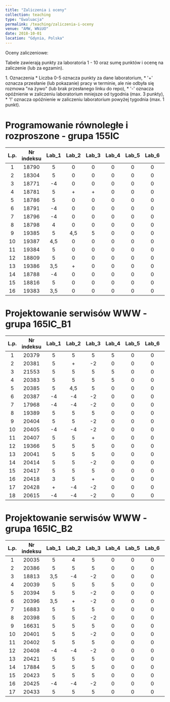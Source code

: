 ```yaml
---
title: "Zaliczenia i oceny"
collection: teaching
type: "Ewaluacja"
permalink: /teaching/zaliczenia-i-oceny
venue: "AMW, WNiUO"
date: 2018-10-01
location: "Gdynia, Polska"
---
```

Oceny zaliczeniowe:
<p>Tabele zawierają punkty za laboratoria 1 - 10 oraz sumę punktów i ocenę na zaliczenie (lub za egzamin).</p>
1. Oznaczenia 
  * Liczba 0-5 oznacza punkty za dane laboratorium,
  * '+' oznacza przesłanie (lub pokazanie) pracy w terminie, ale nie odbyła się rozmowa "na żywo" (lub brak przesłanego linku do repo),
  * '-' oznacza opóźnienie w zaliczeniu laboratorium mniejsze od tygodnia (max. 3 punkty),
  * '!' oznacza opóźnienie w zaliczeniu laboratorium powyżej tygodnia (max. 1 punkt).

Programowanie równoległe i rozproszone - grupa 155IC
======

|  L.p. | Nr indeksu      | Lab_1 | Lab_2 |Lab_3  | Lab_4  |Lab_5  | Lab_6  |Lab_7  | Lab_8  | Lab_9  | Lab_10  | LAB_SUMA / OCENA   	| EGZAMIN   |
|:-----:| :-------------: |:-----:|:-----:|:-----:|:-----: |:-----:|:-----: |:-----:|:-----: |:-----: |:-----:  |:-----:        	|:-----:    |
|   1   |     18790       |   5   |   0   |   0   |   0    |   0   |   0    |   0   |   0    |   0    |   0     |       5 /      	|     0     |
|   2   |     18304       |   5   |   0   |   0   |   0    |   0   |   0    |   0   |   0    |   0    |   0     |       5 /     	|     0     |
|   3   |     18771       |  -4   |   0   |   0   |   0    |   0   |   0    |   0   |   0    |   0    |   0     |       -4 /		|     0     |
|   4   |     18781       |   5   |   +   |   +   |   0    |   0   |   0    |   0   |   0    |   0    |   0     |    	5 /	      	|     0     |
|   5   |     18786       |   5   |   0   |   0   |   0    |   0   |   0    |   0   |   0    |   0    |   0     |       5 /      	|     0     |
|   6   |     18791       |  -4   |   0   |   0   |   0    |   0   |   0    |   0   |   0    |   0    |   0     |       -4 /       	|     0     |
|   7   |     18796       |  -4   |   0   |   0   |   0    |   0   |   0    |   0   |   0    |   0    |   0     |       -4 /      	|     0     |
|   8   |     18798       |   4   |   0   |   0   |   0    |   0   |   0    |   0   |   0    |   0    |   0     | 	4 /    		|     0     |
|   9   |     19385       |   5   |  4,5  |   5   |   0    |   0   |   0    |   0   |   0    |   0    |   0     | 	14,5 /      	|     0     |
|  10   |     19387       |  4,5  |   0   |   0   |   0    |   0   |   0    |   0   |   0    |   0    |   0     | 	4,5 /   	|     0     |
|  11   |     19384       |   5   |   0   |   0   |   0    |   0   |   0    |   0   |   0    |   0    |   0     | 	5 /      	|     0     |
|  12   |     18809       |   5   |   0   |   0   |   0    |   0   |   0    |   0   |   0    |   0    |   0     |       5 /      	|     0     |
|  13   |     19386       | 3,5   |   +   |   0   |   0    |   0   |   0    |   0   |   0    |   0    |   0     |      3,5 /      	|     0     |
|  14   |     18788       |  -4   |   0   |   0   |   0    |   0   |   0    |   0   |   0    |   0    |   0     |       -4 /      	|     0     |
|  15   |     18816       |   5   |   0   |   0   |   0    |   0   |   0    |   0   |   0    |   0    |   0     | 	5 /      	|     0     |
|  16   |     19383       | 3,5   |   0   |   0   |   0    |   0   |   0    |   0   |   0    |   0    |   0     |      3,5 /      	|     0     |


Projektowanie serwisów WWW - grupa 165IC_B1
======

|  L.p. | Nr indeksu      | Lab_1 | Lab_2 |Lab_3  | Lab_4  |Lab_5  | Lab_6  |Lab_7  | Lab_8  | Lab_9  | Lab_10  | SUMA          |ZALICZENIE |
|:-----:| :-------------: |:-----:|:-----:|:-----:|:-----: |:-----:|:-----: |:-----:|:-----: |:-----: |:-----:  |:-----:        |:-----:    |
|   1   |     20379       |   5   |   5   |   5   |   5    |   0   |   0    |   0   |   0    |   0    |   0     |       20      |     0     |
|   2   |     20381       |   5   |   +   |   -2  |   0    |   0   |   0    |   0   |   0    |   0    |   0     |        3      |     0     |
|   3   |     21553       |   5   |   5   |   5   |   5    |   0   |   0    |   0   |   0    |   0    |   0     |       20      |     0     |
|   4   |     20383       |   5   |   5   |   5   |   5    |   0   |   0    |   0   |   0    |   0    |   0     |       10      |     0     |
|   5   |     20385       |   5   |  4,5  |   5   |   0    |   0   |   0    |   0   |   0    |   0    |   0     |       14,5    |     0     |
|   6   |     20387       |  -4   |  -4   |  -2   |   0    |   0   |   0    |   0   |   0    |   0    |   0     |      -10      |     0     |
|   7   |     17968       |  -4   |  -4   |  -2   |   0    |   0   |   0    |   0   |   0    |   0    |   0     |      -10      |     0     |
|   8   |     19389       |   5   |   5   |   5   |   0    |   0   |   0    |   0   |   0    |   0    |   0     |       15      |     0     |
|   9   |     20404       |   5   |   5   |  -2   |   0    |   0   |   0    |   0   |   0    |   0    |   0     |        8      |     0     |
|  10   |     20405       |  -4   |  -4   |  -2   |   0    |   0   |   0    |   0   |   0    |   0    |   0     |      -10      |     0     |
|  11   |     20407       |   5   |   5   |   +   |   0    |   0   |   0    |   0   |   0    |   0    |   0     |       10      |     0     |
|  12   |     19366       |   5   |   5   |   5   |   0    |   0   |   0    |   0   |   0    |   0    |   0     |       15      |     0     |
|  13   |     20041       |   5   |   5   |   5   |   0    |   0   |   0    |   0   |   0    |   0    |   0     |       15      |     0     |
|  14   |     20414       |   5   |   5   |  -2   |   0    |   0   |   0    |   0   |   0    |   0    |   0     |        8      |     0     |
|  15   |     20417       |   5   |   5   |   5   |   0    |   0   |   0    |   0   |   0    |   0    |   0     |       15      |     0     |
|  16   |     20418       |   3   |   5   |   +   |   0    |   0   |   0    |   0   |   0    |   0    |   0     |        8      |     0     |
|  17   |     20428       |   +   |  -4   |  -2   |   0    |   0   |   0    |   0   |   0    |   0    |   0     |       -6      |     0     |
|  18   |     20615       |  -4   |  -4   |  -2   |   0    |   0   |   0    |   0   |   0    |   0    |   0     |       -10     |     0     |

Projektowanie serwisów WWW - grupa 165IC_B2
======

|  L.p. | Nr indeksu      | Lab_1 | Lab_2 |Lab_3  | Lab_4  |Lab_5  | Lab_6  |Lab_7  | Lab_8  | Lab_9  | Lab_10  | SUMA          |ZALICZENIE |
|:-----:| :-------------: |:-----:|:-----:|:-----:|:-----: |:-----:|:-----: |:-----:|:-----: |:-----: |:-----:  |:-----:        |:-----:    |
|   1   |     20035       |   5   |   4   |   5   |   0    |   0   |   0    |   0   |   0    |   0    |   0     |      14       |     0     |
|   2   |     20386       |   5   |   5   |   5   |   0    |   0   |   0    |   0   |   0    |   0    |   0     |      15       |     0     |
|   3   |     18813       |  3,5  |  -4   |  -2   |   0    |   0   |   0    |   0   |   0    |   0    |   0     |     -2,5      |     0     |
|   4   |     20039       |   5   |   5   |   5   |   5    |   0   |   0    |   0   |   0    |   0    |   0     |      20       |     0     |
|   5   |     20394       |   5   |   5   |  -2   |   0    |   0   |   0    |   0   |   0    |   0    |   0     |       8       |     0     |
|   6   |     20396       |  3,5  |   +   |  -2   |   0    |   0   |   0    |   0   |   0    |   0    |   0     |      1,5      |     0     |
|   7   |     16883       |   5   |   5   |   5   |   0    |   0   |   0    |   0   |   0    |   0    |   0     |      15       |     0     |
|   8   |     20398       |   5   |   5   |  -2   |   0    |   0   |   0    |   0   |   0    |   0    |   0     |       8       |     0     |
|   9   |     16631       |   5   |   5   |   5   |   0    |   0   |   0    |   0   |   0    |   0    |   0     |      15       |     0     |
|  10   |     20401       |   5   |   5   |  -2   |   0    |   0   |   0    |   0   |   0    |   0    |   0     |       8       |     0     |
|  11   |     20402       |   5   |   5   |   5   |   0    |   0   |   0    |   0   |   0    |   0    |   0     |      15       |     0     |
|  12   |     20408       |  -4   |  -4   |  -2   |   0    |   0   |   0    |   0   |   0    |   0    |   0     |      -10      |     0     |
|  13   |     20421       |   5   |   5   |   5   |   0    |   0   |   0    |   0   |   0    |   0    |   0     |      15       |     0     |
|  14   |     17884       |   5   |   5   |   5   |   0    |   0   |   0    |   0   |   0    |   0    |   0     |      15       |     0     |
|  15   |     20423       |   5   |   5   |   5   |   0    |   0   |   0    |   0   |   0    |   0    |   0     |      15       |     0     |
|  16   |     20425       |  -4   |  -4   |  -2   |   0    |   0   |   0    |   0   |   0    |   0    |   0     |     -10       |     0     |
|  17   |     20433       |   5   |   5   |   5   |   0    |   0   |   0    |   0   |   0    |   0    |   0     |      15       |     0     |


